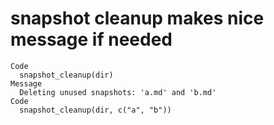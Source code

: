 # snapshot cleanup makes nice message if needed

    Code
      snapshot_cleanup(dir)
    Message
      Deleting unused snapshots: 'a.md' and 'b.md'
    Code
      snapshot_cleanup(dir, c("a", "b"))

